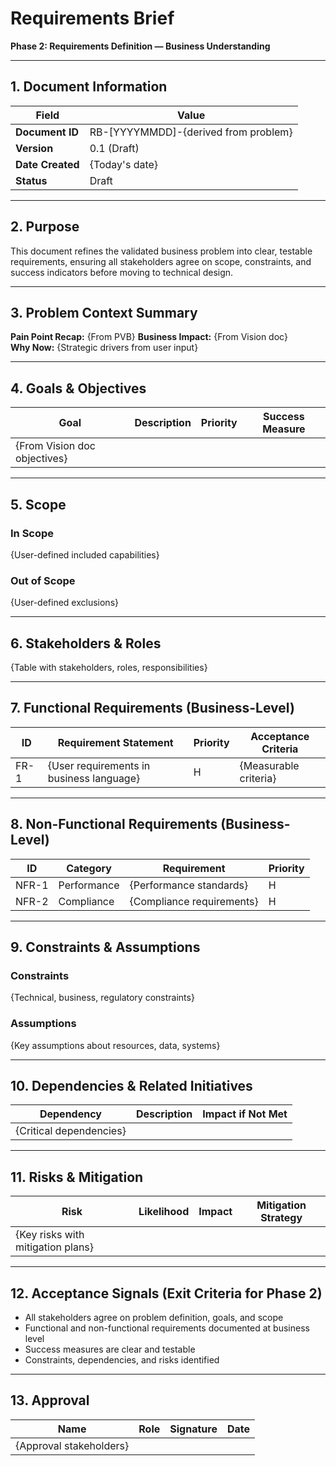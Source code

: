 # Requirements Brief
**Phase 2: Requirements Definition — Business Understanding**

---

## 1. Document Information
| Field | Value |
|-------|-------|
| **Document ID** | RB-[YYYYMMDD]-{derived from problem} |
| **Version** | 0.1 (Draft) |
| **Date Created** | {Today's date} |
| **Status** | Draft |

---

## 2. Purpose
This document refines the validated business problem into clear, testable requirements, ensuring all stakeholders agree on scope, constraints, and success indicators before moving to technical design.

---

## 3. Problem Context Summary
**Pain Point Recap:** {From PVB}
**Business Impact:** {From Vision doc}  
**Why Now:** {Strategic drivers from user input}

---

## 4. Goals & Objectives
| Goal | Description | Priority | Success Measure |
|------|-------------|----------|-----------------|
| {From Vision doc objectives} |

---

## 5. Scope
### In Scope
{User-defined included capabilities}

### Out of Scope  
{User-defined exclusions}

---

## 6. Stakeholders & Roles
{Table with stakeholders, roles, responsibilities}

---

## 7. Functional Requirements (Business-Level)
| ID | Requirement Statement | Priority | Acceptance Criteria |
|----|----------------------|----------|---------------------|
| FR-1 | {User requirements in business language} | H | {Measurable criteria} |

---

## 8. Non-Functional Requirements (Business-Level)
| ID | Category | Requirement | Priority |
|----|----------|-------------|----------|
| NFR-1 | Performance | {Performance standards} | H |
| NFR-2 | Compliance | {Compliance requirements} | H |

---

## 9. Constraints & Assumptions
### Constraints
{Technical, business, regulatory constraints}

### Assumptions  
{Key assumptions about resources, data, systems}

---

## 10. Dependencies & Related Initiatives
| Dependency | Description | Impact if Not Met |
|------------|-------------|-------------------|
| {Critical dependencies} |

---

## 11. Risks & Mitigation
| Risk | Likelihood | Impact | Mitigation Strategy |
|------|------------|--------|-------------------|
| {Key risks with mitigation plans} |

---

## 12. Acceptance Signals (Exit Criteria for Phase 2)
- All stakeholders agree on problem definition, goals, and scope
- Functional and non-functional requirements documented at business level  
- Success measures are clear and testable
- Constraints, dependencies, and risks identified

---

## 13. Approval
| Name | Role | Signature | Date |
|------|------|-----------|------|
| {Approval stakeholders} | | | |